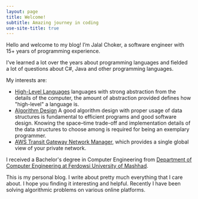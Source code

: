 ```yaml
---
layout: page
title: Welcome!
subtitle: Amazing journey in coding
use-site-title: true
---
```


Hello and welcome to my blog! I’m Jalal Choker, a software engineer with 15+ years of programming experience.

I’ve learned a lot over the years about programming languages and fielded a lot of questions about C#, Java and other programming languages.

My interests are:
* [High-Level Languages](https://isaaccomputerscience.org/topics/programming_languages) languages with strong abstraction from the details of the computer, the amount of abstraction provided defines how "high-level" a language is.
* [Algorithm Design](https://aws.amazon.com/transit-gateway/) A good algorithm design with proper usage of data structures is fundamental to efficient programs and good software design. Knowing the space–time trade-off and implementation details of the data structures to choose among is required for being an exemplary programmer. 
* [AWS Transit Gateway Network Manager](https://aws.amazon.com/transit-gateway/network-manager/), which provides a single global view of your private network.

I received a Bachelor's degree in Computer Engineering from [Department of Computer Engineering at Ferdowsi University of Mashhad](http://en.um.ac.ir/content/Department-of-Computer-Engineering).

This is my personal blog. I write about pretty much everything that I care about. I hope you finding it interesting and helpful. Recently I have been solving algorithmic problems on various online platforms.
